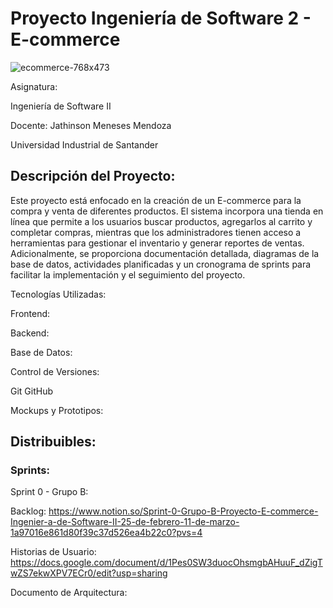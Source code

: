 # Proyecto Ingeniería de Software 2 - E-commerce

![ecommerce-768x473](https://github.com/user-attachments/assets/5b93249d-6a88-4c84-9011-a35de35e6ce5)

Asignatura:

Ingeniería de Software II

Docente: Jathinson Meneses Mendoza

Universidad Industrial de Santander

## Descripción del Proyecto:
Este proyecto está enfocado en la creación de un E-commerce para la compra y venta de diferentes productos. El sistema incorpora una tienda en línea que permite a los usuarios buscar productos, agregarlos al carrito y completar compras, mientras que los administradores tienen acceso a herramientas para gestionar el inventario y generar reportes de ventas. Adicionalmente, se proporciona documentación detallada, diagramas de la base de datos, actividades planificadas y un cronograma de sprints para facilitar la implementación y el seguimiento del proyecto.

Tecnologías Utilizadas:

Frontend:

Backend:

Base de Datos:

Control de Versiones:

Git GitHub

Mockups y Prototipos:


## Distribuibles:
### Sprints:

Sprint 0 - Grupo B:

Backlog: https://www.notion.so/Sprint-0-Grupo-B-Proyecto-E-commerce-Ingenier-a-de-Software-II-25-de-febrero-11-de-marzo-1a97016e861d80f39c37d526ea4b22c0?pvs=4

Historias de Usuario: https://docs.google.com/document/d/1Pes0SW3duocOhsmgbAHuuF_dZigTwZS7ekwXPV7ECr0/edit?usp=sharing

Documento de Arquitectura: 
